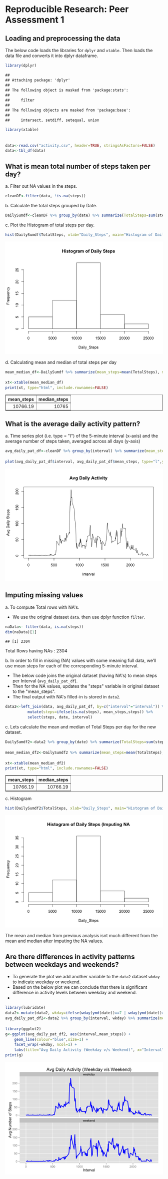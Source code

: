# Reproducible Research: Peer Assessment 1


## Loading and preprocessing the data

  The below code loads the libraries for ```dplyr``` and ```xtable```. Then loads the data file and converts it into dplyr dataframe.

```r
library(dplyr)
```

```
## 
## Attaching package: 'dplyr'
## 
## The following object is masked from 'package:stats':
## 
##     filter
## 
## The following objects are masked from 'package:base':
## 
##     intersect, setdiff, setequal, union
```

```r
library(xtable)


data<-read.csv("activity.csv", header=TRUE, stringsAsFactors=FALSE)
data<-tbl_df(data)
```


## What is mean total number of steps taken per day?


a. Filter out NA values in the steps.

```r
cleanDF<-filter(data, !is.na(steps))
```

b. Calculate the total steps grouped by Date.

```r
DailySumdf<-cleanDF %>% group_by(date) %>% summarize(TotalSteps=sum(steps))
```

c. Plot the Histogram of total steps per day.

```r
hist(DailySumdf$TotalSteps, xlab="Daily_Steps", main="Histogram of Daily Steps")
```

![](PA1_template_files/figure-html/histogram1-1.png) 

d. Calculating mean and median of total steps per day 



```r
mean_median_df<-DailySumdf %>% summarize(mean_steps=mean(TotalSteps), median_steps=median(TotalSteps))

xt<-xtable(mean_median_df)
print(xt, type="html", include.rownames=FALSE)
```

<!-- html table generated in R 3.1.2 by xtable 1.7-4 package -->
<!-- Thu Mar 12 13:25:16 2015 -->
<table border=1>
<tr> <th> mean_steps </th> <th> median_steps </th>  </tr>
  <tr> <td align="right"> 10766.19 </td> <td align="right"> 10765 </td> </tr>
   </table>

## What is the average daily activity pattern?

a. Time series plot (i.e. type = "l") of the 5-minute interval (x-axis) and the average number of steps taken, averaged across all days (y-axis)

```r
avg_daily_pat_df<-cleanDF %>% group_by(interval) %>% summarize(mean_steps=mean(steps))

plot(avg_daily_pat_df$interval, avg_daily_pat_df$mean_steps, type="l",ylab="Avg Daily Steps", xlab="Interval", main="Avg Daily Activity")
```

![](PA1_template_files/figure-html/avgDailyActivity1-1.png) 

## Imputing missing values

a. To compute Total rows with NA's.
   - We use the original dataset ```data```. then use  dplyr function ```filter```.


```r
naData<- filter(data, is.na(steps))
dim(naData)[1]
```

```
## [1] 2304
```
  Total Rows having NAs : 2304



b. In order to fill in missing (NA) values with some meaning full data, we'll use mean steps for each of the corresponding 5-minute interval.
   - The below code joins the original dataset (having NA's) to mean steps per Interval (```avg_daily_pat_df```).
   - Then for the NA values, updates the "steps" variable in original dataset to the "mean_steps".
   - The final output with NA's filled-in is stored in ```data2```.


```r
data2<-left_join(data, avg_daily_pat_df, by=c("interval"="interval")) %>% 
          mutate(steps=ifelse(is.na(steps), mean_steps,steps)) %>% 
          select(steps, date, interval)
```


c. Lets calculate the mean and median of Total Steps per day for the new dataset.


```r
DailySumdf2<-data2 %>% group_by(date) %>% summarize(TotalSteps=sum(steps))

mean_median_df2<-DailySumdf2 %>% summarize(mean_steps=mean(TotalSteps), median_steps=median(TotalSteps))

xt<-xtable(mean_median_df2)
print(xt, type="html", include.rownames=FALSE)
```

<!-- html table generated in R 3.1.2 by xtable 1.7-4 package -->
<!-- Thu Mar 12 13:25:16 2015 -->
<table border=1>
<tr> <th> mean_steps </th> <th> median_steps </th>  </tr>
  <tr> <td align="right"> 10766.19 </td> <td align="right"> 10766.19 </td> </tr>
   </table>


c. Histogram



```r
hist(DailySumdf2$TotalSteps, xlab="Daily_Steps", main="Histogram of Daily Steps (Imputing NA")
```

![](PA1_template_files/figure-html/histogram2-1.png) 

The mean and median from previous analysis isnt much different from the mean and median after imputing the NA values.

## Are there differences in activity patterns between weekdays and weekends?

  - To generate the plot we add another variable to the ```data2``` dataset ```wkday``` to indicate weekday or weekend.
  - Based on the below plot we can conclude that there is significant difference in activity levels between weekday and weekend.
  - 


```r
library(lubridate)
data2<-mutate(data2, wkday=ifelse(wday(ymd(date))==7 | wday(ymd(date))==1, "weekend","weekday"))
avg_daily_pat_df2<-data2 %>% group_by(interval, wkday) %>% summarize(mean_steps=mean(steps))

library(ggplot2)
g<-ggplot(avg_daily_pat_df2, aes(interval,mean_steps)) + 
    geom_line(colour="blue",size=1) + 
    facet_wrap(~wkday, ncol=1) + 
    labs(title="Avg Daily Activity (Weekday v/s Weekend)", x="Interval", y="Avg Number of Steps")
print(g)
```

![](PA1_template_files/figure-html/avgDailyActivity2-1.png) 
